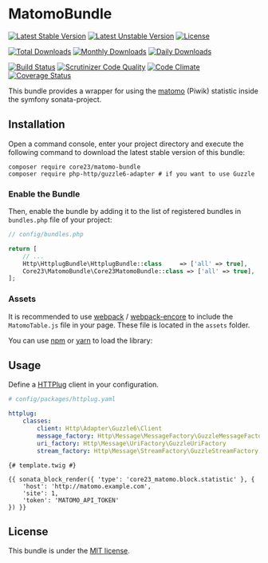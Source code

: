 MatomoBundle
===========
[![Latest Stable Version](https://poser.pugx.org/core23/matomo-bundle/v/stable)](https://packagist.org/packages/core23/matomo-bundle)
[![Latest Unstable Version](https://poser.pugx.org/core23/matomo-bundle/v/unstable)](https://packagist.org/packages/core23/matomo-bundle)
[![License](https://poser.pugx.org/core23/matomo-bundle/license)](https://packagist.org/packages/core23/matomo-bundle)

[![Total Downloads](https://poser.pugx.org/core23/matomo-bundle/downloads)](https://packagist.org/packages/core23/matomo-bundle)
[![Monthly Downloads](https://poser.pugx.org/core23/matomo-bundle/d/monthly)](https://packagist.org/packages/core23/matomo-bundle)
[![Daily Downloads](https://poser.pugx.org/core23/matomo-bundle/d/daily)](https://packagist.org/packages/core23/matomo-bundle)

[![Build Status](https://travis-ci.org/core23/MatomoBundle.svg)](https://travis-ci.org/core23/MatomoBundle)
[![Scrutinizer Code Quality](https://scrutinizer-ci.com/g/core23/MatomoBundle/badges/quality-score.png?b=master)](https://scrutinizer-ci.com/g/core23/MatomoBundle)
[![Code Climate](https://codeclimate.com/github/core23/MatomoBundle/badges/gpa.svg)](https://codeclimate.com/github/core23/MatomoBundle)
[![Coverage Status](https://coveralls.io/repos/core23/MatomoBundle/badge.svg)](https://coveralls.io/r/core23/MatomoBundle)

This bundle provides a wrapper for using the [matomo] (Piwik) statistic inside the symfony sonata-project.

## Installation

Open a command console, enter your project directory and execute the following command to download the latest stable version of this bundle:

```
composer require core23/matomo-bundle
composer require php-http/guzzle6-adapter # if you want to use Guzzle
```

### Enable the Bundle

Then, enable the bundle by adding it to the list of registered bundles in `bundles.php` file of your project:

```php
// config/bundles.php

return [
    // ...
    Http\HttplugBundle\HttplugBundle::class     => ['all' => true],
    Core23\MatomoBundle\Core23MatomoBundle::class => ['all' => true],
];
```

### Assets

It is recommended to use [webpack](https://webpack.js.org/) / [webpack-encore](https://github.com/symfony/webpack-encore) 
to include the `MatomoTable.js` file in your page. These file is located in the `assets` folder.

You can use [npm](https://www.npmjs.com/) or [yarn](https://yarnpkg.com/) to load the library:

## Usage

Define a [HTTPlug] client in your configuration.

```yaml
# config/packages/httplug.yaml

httplug:
    classes:
        client: Http\Adapter\Guzzle6\Client
        message_factory: Http\Message\MessageFactory\GuzzleMessageFactory
        uri_factory: Http\Message\UriFactory\GuzzleUriFactory
        stream_factory: Http\Message\StreamFactory\GuzzleStreamFactory
```

```twig
{# template.twig #}

{{ sonata_block_render({ 'type': 'core23_matomo.block.statistic' }, {
    'host': 'http://matomo.example.com',
    'site': 1,
    'token': 'MATOMO_API_TOKEN'
}) }}
```

## License

This bundle is under the [MIT license](LICENSE.md).

[HTTPlug]: http://docs.php-http.org/en/latest/index.html
[matomo]: https://matomo.org
